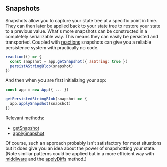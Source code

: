 ## Snapshots

Snapshots allow you to capture your state tree at a specific point in time. They can then later
be applied back to your state tree to restore your state to a previous value. What's more snapshots
can be constructed in a completely serializable way. This means they can easily be persisted and
transported. Coupled with [reactions](/docs/api/reaction.md) snapshots can give you a reliable
persistence system with practically no code.

```javascript
reaction(() => {
  const snapshot = app.getSnapshot({ asString: true })
  persistAStringBlob(snapshot)
})
```

And then when you are first initializing your app:

```javascript
const app = new App({ ... })

getPersistedStringBlob(snapshot => {
  app.applySnapshot(snapshot)
})
```

Relevant methods:

- [getSnapshot](/docs/api/getSnapshot.md)
- [applySnapshot](/docs/api/applySnapshot.md)

Of course, such an approach probably isn't satisfactory for most situations but it does give you an
idea about the power of snapshotting your state. (Note similiar patterns could be applied but in a
more efficient way with [middlware](/docs/overview/Middleware.md) and the
[applyDiffs](/docs/api/applyDiffs.md) method.)

